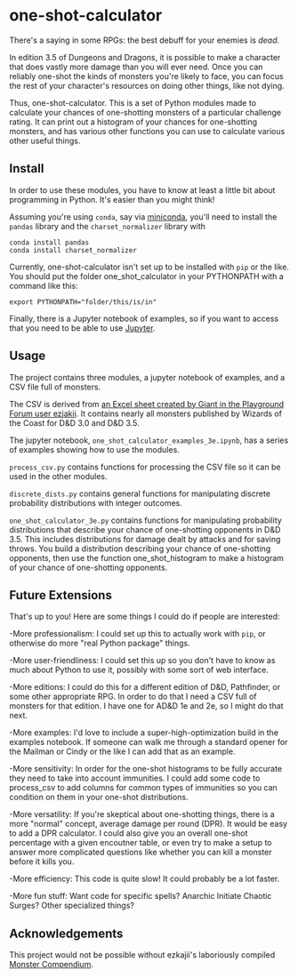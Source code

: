 # one-shot-calculator

There's a saying in some RPGs: the best debuff for your enemies is *dead*.

In edition 3.5 of Dungeons and Dragons, it is possible to make a character that does vastly more damage than you will ever need. Once you can reliably one-shot the kinds of monsters you're likely to face, you can focus the rest of your character's resources on doing other things, like not dying.

Thus, one-shot-calculator. This is a set of Python modules made to calculate your chances of one-shotting monsters of a particular challenge rating. It can print out a histogram of your chances for one-shotting monsters, and has various other functions you can use to calculate various other useful things.

## Install

In order to use these modules, you have to know at least a little bit about programming in Python. It's easier than you might think!

Assuming you're using `conda`, say via [miniconda](https://docs.anaconda.com/miniconda/miniconda-install/), you'll need to install the `pandas` library and the `charset_normalizer` library with

    conda install pandas
    conda install charset_normalizer

Currently, one-shot-calculator isn't set up to be installed with `pip` or the like. You should put the folder one_shot_calculator in your PYTHONPATH with a command like this:

    export PYTHONPATH="folder/this/is/in"

Finally, there is a Jupyter notebook of examples, so if you want to access that you need to be able to use [Jupyter](https://jupyter.org/).

## Usage

The project contains three modules, a jupyter notebook of examples, and a CSV file full of monsters.

The CSV is derived from [an Excel sheet created by Giant in the Playground Forum user ezjakii](https://forums.giantitp.com/showthread.php?402179). It contains nearly all monsters published by Wizards of the Coast for D&D 3.0 and D&D 3.5.

The jupyter notebook, `one_shot_calculator_examples_3e.ipynb`, has a series of examples showing how to use the modules.

`process_csv.py` contains functions for processing the CSV file so it can be used in the other modules.

`discrete_dists.py` contains general functions for manipulating discrete probability distributions with integer outcomes.

`one_shot_calculator_3e.py` contains functions for manipulating probability distributions that describe your chance of one-shotting opponents in D&D 3.5. This includes distributions for damage dealt by attacks and for saving throws. You build a distribution describing your chance of one-shotting opponents, then use the function one_shot_histogram to make a histogram of your chance of one-shotting opponents.

## Future Extensions

That's up to you! Here are some things I could do if people are interested:

-More professionalism: I could set up this to actually work with `pip`, or otherwise do more "real Python package" things.

-More user-friendliness: I could set this up so you don't have to know as much about Python to use it, possibly with some sort of web interface.

-More editions: I could do this for a different edition of D&D, Pathfinder, or some other appropriate RPG. In order to do that I need a CSV full of monsters for that edition. I have one for AD&D 1e and 2e, so I might do that next.

-More examples: I'd love to include a super-high-optimization build in the examples notebook. If someone can walk me through a standard opener for the Mailman or Cindy or the like I can add that as an example.

-More sensitivity: In order for the one-shot histograms to be fully accurate they need to take into account immunities. I could add some code to process_csv to add columns for common types of immunities so you can condition on them in your one-shot distributions.

-More versatility: If you're skeptical about one-shotting things, there is a more "normal" concept, average damage per round (DPR). It would be easy to add a DPR calculator. I could also give you an overall one-shot percentage with a given encoutner table, or even try to make a setup to answer more complicated questions like whether you can kill a monster before it kills you.

-More efficiency: This code is quite slow! It could probably be a lot faster.

-More fun stuff: Want code for specific spells? Anarchic Initiate Chaotic Surges? Other specialized things?


## Acknowledgements

This project would not be possible without ezkajii's laboriously compiled [Monster Compendium](https://forums.giantitp.com/showthread.php?402179).